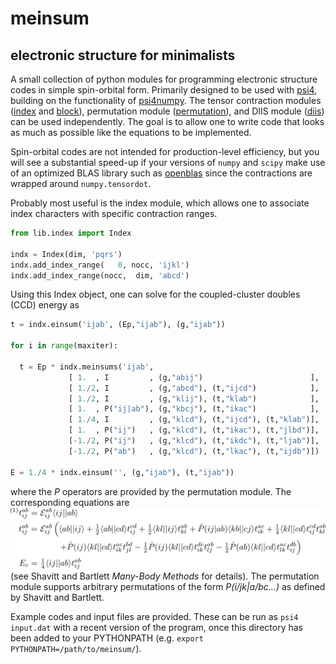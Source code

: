 # meinsum
## electronic structure for minimalists

A small collection of python modules for programming electronic structure codes in simple spin-orbital form.  Primarily designed to be used with [psi4](https://github.com/psi4/psi4public), building on the functionality of [psi4numpy](https://github.com/dgasmith/psi4numpy).  The tensor contraction modules ([index](https://github.com/avcopan/meinsum/blob/master/lib/index.py) and [block](https://github.com/avcopan/meinsum/blob/master/lib/block.py)), permutation module ([permutation](https://github.com/avcopan/meinsum/blob/master/lib/permutation.py)), and DIIS module ([diis](https://github.com/avcopan/meinsum/blob/master/lib/diis.py)) can be used independently.  The goal is to allow one to write code that looks as much as possible like the equations to be implemented.

Spin-orbital codes are not intended for production-level efficiency, but you will see a substantial speed-up if your versions of `numpy` and `scipy` make use of an optimized BLAS library such as [openblas](http://www.openblas.net/) since the contractions are wrapped around `numpy.tensordot`.

Probably most useful is the index module, which allows one to associate index characters with specific contraction ranges.
```python
from lib.index import Index

indx = Index(dim, 'pqrs')
indx.add_index_range(   0, nocc, 'ijkl')
indx.add_index_range(nocc,  dim, 'abcd')
```
Using this Index object, one can solve for the coupled-cluster doubles (CCD) energy as
```python
t = indx.einsum('ijab', (Ep,"ijab"), (g,"ijab"))

for i in range(maxiter):

  t = Ep * indx.meinsums('ijab',
             [ 1.  , I         , (g,"abij")                        ],
             [ 1./2, I         , (g,"abcd"), (t,"ijcd")            ],
             [ 1./2, I         , (g,"klij"), (t,"klab")            ],
             [ 1.  , P("ij|ab"), (g,"kbcj"), (t,"ikac")            ],
             [ 1./4, I         , (g,"klcd"), (t,"ijcd"), (t,"klab")],
             [ 1.  , P("ij")   , (g,"klcd"), (t,"ikac"), (t,"jlbd")],
             [-1./2, P("ij")   , (g,"klcd"), (t,"ikdc"), (t,"ljab")],
             [-1./2, P("ab")   , (g,"klcd"), (t,"lkac"), (t,"ijdb")])

E = 1./4 * indx.einsum('', (g,"ijab"), (t,"ijab"))
```
where the *P* operators are provided by the permutation module.
The corresponding equations are
![CCD Equations](.images/ccd.png)
(see Shavitt and Bartlett *Many-Body Methods* for details).  The permutation module supports arbitrary permutations of the form *P(i/jk|a/bc...)* as defined by Shavitt and Bartlett.

Example codes and input files are provided.
These can be run as `psi4 input.dat` with a recent version of the program, once this directory has been added to your PYTHONPATH (e.g. `export PYTHONPATH=/path/to/meinsum/`).
